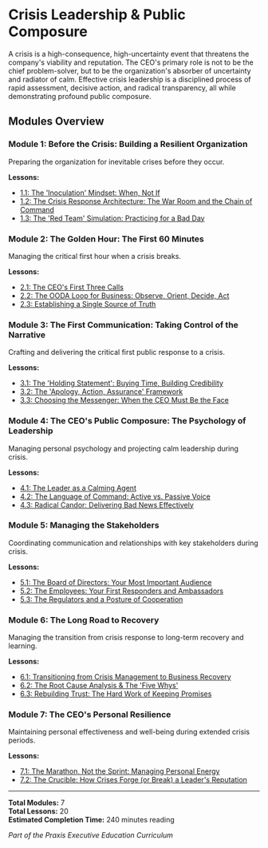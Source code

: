 # Crisis Leadership & Public Composure

A crisis is a high-consequence, high-uncertainty event that threatens the company's viability and reputation. The CEO's primary role is not to be the chief problem-solver, but to be the organization's absorber of uncertainty and radiator of calm. Effective crisis leadership is a disciplined process of rapid assessment, decisive action, and radical transparency, all while demonstrating profound public composure.

## Modules Overview


### Module 1: Before the Crisis: Building a Resilient Organization

Preparing the organization for inevitable crises before they occur.

**Lessons:**
- [1.1: The 'Inoculation' Mindset: When, Not If](./before-crisis-resilient-organization/inoculation-mindset.md)
- [1.2: The Crisis Response Architecture: The War Room and the Chain of Command](./before-crisis-resilient-organization/crisis-response-architecture.md)
- [1.3: The 'Red Team' Simulation: Practicing for a Bad Day](./before-crisis-resilient-organization/red-team-simulation.md)


### Module 2: The Golden Hour: The First 60 Minutes

Managing the critical first hour when a crisis breaks.

**Lessons:**
- [2.1: The CEO's First Three Calls](./golden-hour-first-60-minutes/ceo-first-three-calls.md)
- [2.2: The OODA Loop for Business: Observe, Orient, Decide, Act](./golden-hour-first-60-minutes/ooda-loop-business.md)
- [2.3: Establishing a Single Source of Truth](./golden-hour-first-60-minutes/single-source-truth.md)


### Module 3: The First Communication: Taking Control of the Narrative

Crafting and delivering the critical first public response to a crisis.

**Lessons:**
- [3.1: The 'Holding Statement': Buying Time, Building Credibility](./first-communication-narrative-control/holding-statement.md)
- [3.2: The 'Apology, Action, Assurance' Framework](./first-communication-narrative-control/apology-action-assurance-framework.md)
- [3.3: Choosing the Messenger: When the CEO Must Be the Face](./first-communication-narrative-control/choosing-messenger.md)


### Module 4: The CEO's Public Composure: The Psychology of Leadership

Managing personal psychology and projecting calm leadership during crisis.

**Lessons:**
- [4.1: The Leader as a Calming Agent](./ceo-public-composure-psychology/leader-calming-agent.md)
- [4.2: The Language of Command: Active vs. Passive Voice](./ceo-public-composure-psychology/language-command.md)
- [4.3: Radical Candor: Delivering Bad News Effectively](./ceo-public-composure-psychology/radical-candor-bad-news.md)


### Module 5: Managing the Stakeholders

Coordinating communication and relationships with key stakeholders during crisis.

**Lessons:**
- [5.1: The Board of Directors: Your Most Important Audience](./managing-stakeholders/board-directors-important-audience.md)
- [5.2: The Employees: Your First Responders and Ambassadors](./managing-stakeholders/employees-first-responders.md)
- [5.3: The Regulators and a Posture of Cooperation](./managing-stakeholders/regulators-posture-cooperation.md)


### Module 6: The Long Road to Recovery

Managing the transition from crisis response to long-term recovery and learning.

**Lessons:**
- [6.1: Transitioning from Crisis Management to Business Recovery](./long-road-recovery/crisis-management-business-recovery.md)
- [6.2: The Root Cause Analysis & The 'Five Whys'](./long-road-recovery/root-cause-analysis-five-whys.md)
- [6.3: Rebuilding Trust: The Hard Work of Keeping Promises](./long-road-recovery/rebuilding-trust-keeping-promises.md)


### Module 7: The CEO's Personal Resilience

Maintaining personal effectiveness and well-being during extended crisis periods.

**Lessons:**
- [7.1: The Marathon, Not the Sprint: Managing Personal Energy](./ceo-personal-resilience/marathon-not-sprint.md)
- [7.2: The Crucible: How Crises Forge (or Break) a Leader's Reputation](./ceo-personal-resilience/crucible-crisis-forge-reputation.md)


---

**Total Modules:** 7  
**Total Lessons:** 20  
**Estimated Completion Time:** 240 minutes reading

*Part of the Praxis Executive Education Curriculum*
